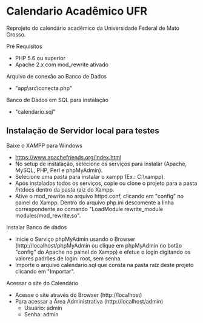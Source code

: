 # Calendario Acadêmico UFR

Reprojeto do calendário acadêmico da Universidade Federal de Mato Grosso.

Pré Requisitos
- PHP 5.6 ou superior
- Apache 2.x com mod_rewrite ativado

Arquivo de conexão ao Banco de Dados
- "app\src\conecta.php"

Banco de Dados em SQL para instalação
- "calendario.sql"

## Instalação de Servidor local para testes

Baixe o XAMPP para Windows
- https://www.apachefriends.org/index.html
- No setup de instalação, selecione os serviços para instalar (Apache, MySQL, PHP, Perl e phpMyAdmin).
- Selecione uma pasta para instalar o xampp (Ex.: C:\xampp).
- Após instalados todos os serviços, copie ou clone o projeto para a pasta /htdocs dentro da pasta raiz do Xampp.
- Ative o mod_rewrite no arquivo httpd.conf, clicando em "config" no painel do Xampp. Dentro do arquivo php.ini descomente a linha correspondente ao comando "LoadModule rewrite_module modules/mod_rewrite.so".

Instalar Banco de dados
- Inicie o Serviço phpMyAdmin usando o Browser (http://localhost/phpMyAdmin ou clique em phpMyAdmin no botão "config" do Apache no painel do Xampp) e efetue o login digitando os valores padrões de login: root, sem senha.
- Importe o arquivo calendario.sql que consta na pasta raíz deste projeto clicando em "Importar".

Acessar o site do Calendário
- Acesse o site através do Browser (http://localhost)
- Para acessar a Área Administrativa (http://localhost/admin)
  * Usuário: admin
  * Senha: admin
